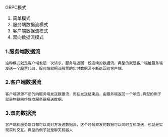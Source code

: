 GRPC模式
1. 简单模式
2. 服务端数据流模式
3. 客户端数据流模式
4. 双向数据流模式

### 1.服务端数据流
    这种模式就是客户端发起一次请求，服务端返回一段连续的数据流。典型的就是客户端给服务端发送一个股票代码，服务端就把该股票的实时数据源不断返回给客户端。

### 2.客户端数据流
    客户端源源不断的向服务端发送数据流，而在发送结束后，由服务端返回一个响应.典型的例子就是物联网终端向服务器报送数据。

### 3.双向数据流
    客户端和服务端口都可以向对方发送数据流，这个时候双发的数据可以同时互相发送，也就是实现实时交互。典型的例子就是聊天机器人